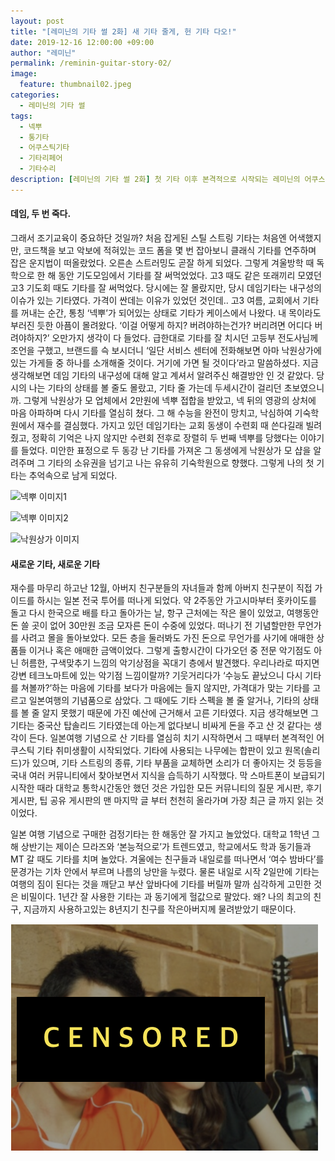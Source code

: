 ```yaml
---
layout: post
title: "[레미닌의 기타 썰 2화] 새 기타 줄게, 헌 기타 다오!"
date: 2019-12-16 12:00:00 +09:00
author: "레미닌"
permalink: /reminin-guitar-story-02/
image:
  feature: thumbnail02.jpeg
categories:
  - 레미닌의 기타 썰
tags:
  - 넥뿌
  - 통기타
  - 어쿠스틱기타
  - 기타리페어
  - 기타수리
description: [레미닌의 기타 썰 2화] 첫 기타 이후 본격적으로 시작되는 레미닌의 어쿠스틱 라이프! 그 이야기를 담았습니다.
---
```


#### 데임, 두 번 죽다.

 그래서 조기교육이 중요하단 것일까? 처음 잡게된 스틸 스트링 기타는 처음엔 어색했지만, 코드책을 보고 악보에 적혀있는 코드 폼을 몇 번 잡아보니 클래식 기타를 연주하며 잡은 운지법이 떠올랐었다. 오른손 스트러밍도 곧잘 하게 되었다. 그렇게 겨울방학 때 독학으로 한 해 동안 기도모임에서 기타를 잘 써먹었었다. 고3 때도 같은 또래끼리 모였던 고3 기도회 때도 기타를 잘 써먹었다. 당시에는 잘 몰랐지만, 당시 데임기타는 내구성의 이슈가 있는 기타였다. 가격이 싼데는 이유가 있었던 것인데.. 고3 여름, 교회에서 기타를 꺼내는 순간, 통칭 ‘넥뿌’가 되어있는 상태로 기타가 케이스에서 나왔다. 내 목이라도 부러진 듯한 아픔이 몰려왔다. ‘이걸 어떻게 하지? 버려야하는건가? 버리려면 어디다 버려야하지?’ 오만가지 생각이 다 들었다. 급한대로 기타를 잘 치시던 고등부 전도사님께 조언을 구했고, 브랜드를 슥 보시더니 ‘일단 서비스 센터에 전화해보면 아마 낙원상가에 있는 가게들 중 하나를 소개해줄 것이다. 거기에 가면 될 것이다’라고 말씀하셨다. 지금 생각해보면 데임 기타의 내구성에 대해 알고 계셔서 알려주신 해결방안 인 것 같았다. 당시의 나는 기타의 상태를 볼 줄도 몰랐고, 기타 줄 가는데 두세시간이 걸리던 초보였으니까. 그렇게 낙원상가 모 업체에서 2만원에 넥뿌 접합을 받았고, 넥 뒤의 영광의 상처에 마음 아파하며 다시 기타를 열심히 쳤다. 그 해 수능을 완전이 망치고, 낙심하여 기숙학원에서 재수를 결심했다. 가지고 있던 데임기타는 교회 동생이 수련회 때 쓴다길래 빌려줬고, 정확히 기억은 나지 않지만 수련회 전후로 장렬히 두 번째 넥뿌를 당했다는 이야기를 들었다. 미안한 표정으로 두 동강 난 기타를 가져온 그 동생에게 낙원상가 모 샵을 알려주며 그 기타의 소유권을 넘기고 나는 유유히 기숙학원으로 향했다. 그렇게 나의 첫 기타는 추억속으로 남게 되었다.



![넥뿌 이미지1](/img/post/02/image04.jpeg)

![넥뿌 이미지2](/img/post/02/image05.jpeg) 

![낙원상가 이미지](img/post/02/image06.jpeg)





#### 새로운 기타, 새로운 기타

 재수를 마무리 하고난 12월, 아버지 친구분들의 자녀들과 함께 아버지 친구분이 직접 가이드를 하시는 일본 전국 투어를 떠나게 되었다. 약 2주동안 가고시마부터 홋카이도를 돌고 다시 한국으로 배를 타고 돌아가는 날, 항구 근처에는 작은 몰이 있었고, 여행동안 돈 쓸 곳이 없어 30만원 조금 모자른 돈이 수중에 있었다. 떠나기 전 기념할만한 무언가를 사려고 몰을 돌아보았다. 모든 층을 둘러봐도 가진 돈으로 무언가를 사기에 애매한 상품들 이거나 혹은 애매한 금액이었다. 그렇게 출항시간이 다가오던 중 전문 악기점도 아닌 허름한, 구색맞추기 느낌의 악기상점을 꼭대기 층에서 발견했다. 우리나라로 따지면 강변 테크노마트에 있는 악기점 느낌이랄까? 기웃거리다가 ‘수능도 끝났으니 다시 기타를 쳐볼까?’하는 마음에 기타를 보다가 마음에는 들지 않지만, 가격대가 맞는 기타를 고르고 일본여행의 기념품으로 삼았다. 그 때에도 기타 스펙을 볼 줄 알거나, 기타의 상태를 볼 줄 알지 못했기 때문에 가진 예산에 근거해서 고른 기타였다. 지금 생각해보면 그 기타는 중국산 탑솔리드 기타였는데 아는게 없다보니 비싸게 돈을 주고 산 것 같다는 생각이 든다. 일본여행 기념으로 산 기타를 열심히 치기 시작하면서 그 때부터 본격적인 어쿠스틱 기타 취미생활이 시작되었다. 기타에 사용되는 나무에는 합판이 있고 원목(솔리드)가 있으며, 기타 스트링의 종류, 기타 부품을 교체하면 소리가 더 좋아지는 것 등등을 국내 여러 커뮤니티에서 찾아보면서 지식을 습득하기 시작했다. 막 스마트폰이 보급되기 시작한 때라 대학교 통학시간동안 했던 것은 가입한 모든 커뮤니티의 질문 게시판, 후기 게시판, 팁 공유 게시판의 맨 마지막 글 부터 천천히 올라가며 가장 최근 글 까지 읽는 것이었다. 

 일본 여행 기념으로 구매한 검정기타는 한 해동안 잘 가지고 놀았었다. 대학교 1학년 그 해 상반기는 제이슨 므라즈와 ‘본능적으로’가 트렌드였고, 학교에서도 학과 동기들과 MT 갈 때도 기타를 치며 놀았다. 겨울에는 친구들과 내일로를 떠나면서 ‘여수 밤바다’를 문경가는 기차 안에서 부르며 나름의 낭만을 누렸다. 물론 내일로 시작 2일만에 기타는 여행의 짐이 된다는 것을 깨닫고 부산 앞바다에 기타를 버릴까 말까 심각하게 고민한 것은 비밀이다. 1년간 잘 사용한 기타는 과 동기에게 헐값으로 팔았다. 왜? 나의 최고의 친구, 지금까지 사용하고있는 8년지기 친구를 작은아버지께 물려받았기 때문이다.



![검은 기타 이미지](img/post/02/image07.png)


